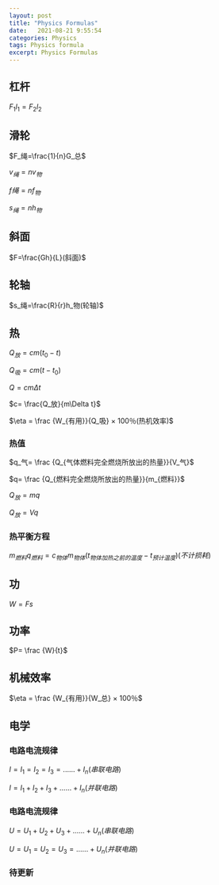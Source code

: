 ```yaml
---
layout: post
title: "Physics Formulas"
date:   2021-08-21 9:55:54
categories: Physics
tags: Physics formula
excerpt: Physics Formulas
---
```


## 杠杆

$F_1l_1=F_2l_2$

## 滑轮
$F_绳=\frac{1}{n}G_总$

$v_绳=nv_物$

$f绳=nf_物$

$s_绳=nh_物$

## 斜面
$F=\frac{Gh}{L}(斜面)$

## 轮轴
$s_绳=\frac{R}{r}h_物(轮轴)$

## 热
$Q_放=cm(t_0-t)$

$Q_吸=cm(t-t_0)$

$Q=cm\Delta t$

$c= \frac{Q_放}{m\Delta t}$

$\eta = \frac {W_{有用}}{Q_吸} × 100％(热机效率)$

### 热值

$q_气= \frac {Q_{气体燃料完全燃烧所放出的热量}}{V_气}$

$q= \frac {Q_{燃料完全燃烧所放出的热量}}{m_{燃料}}$

$Q_放=mq$

$Q_放=Vq$

### 热平衡方程

$m_{燃料}q_{燃料}=c_{物体}m_{物体}(t_{物体加热之前的温度}-t_{预计温度})(不计损耗)$

## 功

$W=Fs$

## 功率

$P= \frac {W}{t}$

## 机械效率

$\eta = \frac {W_{有用}}{W_总} × 100％$

## 电学

### 电路电流规律

$I=I_1=I_2=I_3=......+I_n(串联电路)$

$I=I_1+I_2+I_3+......+I_n(并联电路)$

### 电路电流规律

$U=U_1+U_2+U_3+......+U_n(串联电路)$

$U=U_1=U_2=U_3=......+U_n(并联电路)$

### 待更新

